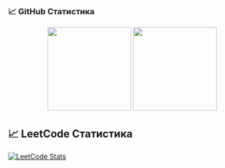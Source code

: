 ### 📈 GitHub Статистика

<p align="center">
  <img src="https://github-readme-stats.vercel.app/api?username=anuraghazra&show_icons=true" height="170">
  <img src="https://github-readme-stats.vercel.app/api/top-langs/?username=bk-ru&layout=compact&theme=tokyonight" height="170">
</p>

## 📈 LeetCode Статистика

[![LeetCode Stats](https://leetcard.jacoblin.cool/bk-ru?theme=dark&font=baloo)](https://leetcode.com/u/GlREg6bz8N/)
